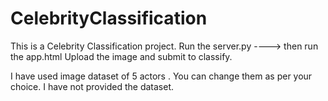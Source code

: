 # CelebrityClassification

This is a Celebrity Classification project.
Run the server.py ----> then run the app.html
Upload the image and submit to classify.

I have used image dataset of 5 actors .
You can change them as per your choice.
I have not provided the dataset.
